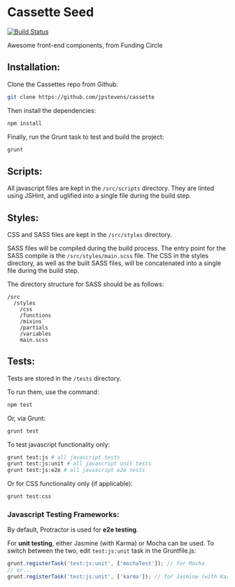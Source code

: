 # Cassette Seed

[![Build Status](https://secure.travis-ci.org/jpstevens/cassette-seed.png?branch=master)](https://travis-ci.org/jpstevens/cassette-seed)

Awesome front-end components, from Funding Circle

## Installation:

Clone the Cassettes repo from Github:

```bash
git clone https://github.com/jpstevens/cassette
```

Then install the dependencies:

```bash
npm install 
```

Finally, run the Grunt task to test and build the project:

```bash
grunt
```

## Scripts:

All javascript files are kept in the ```/src/scripts``` directory. They are linted using JSHint, and uglified into a single file during the build step.

## Styles:

CSS and SASS files are kept in the ```/src/styles``` directory.

SASS files will be compiled during the build process. The entry point for the SASS compile is the ```/src/styles/main.scss``` file.
The CSS in the styles directory, as well as the built SASS files, will be concatenated into a single file during the build step.

The directory structure for SASS should be as follows:
```
/src
  /styles
    /css
    /functions
    /mixins
    /partials
    /variables
    main.scss
```

## Tests:

Tests are stored in the ```/tests``` directory.

To run them, use the command:

```bash
npm test
```

Or, via Grunt:

```bash
grunt test
```

To test javascript functionality only:

```bash
grunt test:js # all javascript tests
grunt test:js:unit # all javascript unit tests
grunt test:js:e2e # all javascript e2e tests
```

Or for CSS functionality only (if applicable):

```bash
grunt test:css
```

### Javascript Testing Frameworks:

By default, Protractor is used for **e2e testing**.

For **unit testing**, either Jasmine (with Karma) or Mocha can be used. To switch between the two, edit ```test:js:unit``` task in the Gruntfile.js:

```javascript
grunt.registerTask('test:js:unit', ['mochaTest']); // for Mocha
// or...
grunt.registerTask('test:js:unit', ['karma']); // for Jasmine (with Karma)
```

